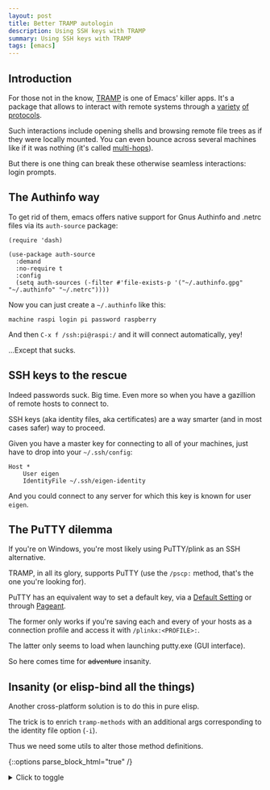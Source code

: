 ```yaml
---
layout: post
title: Better TRAMP autologin
description: Using SSH keys with TRAMP
summary: Using SSH keys with TRAMP
tags: [emacs]
---
```



## Introduction

For those not in the know, [TRAMP](https://www.gnu.org/software/tramp/) is one of Emacs' killer apps. It's a package that allows to interact with remote systems through a [variety](https://www.gnu.org/software/tramp/#Inline-methods) [of](https://www.gnu.org/software/tramp/#External-methods) [protocols](https://www.gnu.org/software/tramp/#GVFS-based-methods).

Such interactions include opening shells and browsing remote file trees as if they were locally mounted. You can even bounce across several machines like if it was nothing (it's called [multi-hops](https://www.gnu.org/software/emacs/manual/html_node/tramp/Ad_002dhoc-multi_002dhops.html)).

But there is one thing can break these otherwise seamless interactions: login prompts.


## The Authinfo way

To get rid of them, emacs offers native support for Gnus Authinfo and .netrc files via its `auth-source` package:

```emacs-lisp
(require 'dash)

(use-package auth-source
  :demand
  :no-require t
  :config
  (setq auth-sources (-filter #'file-exists-p '("~/.authinfo.gpg" "~/.authinfo" "~/.netrc"))))
```

Now you can just create a `~/.authinfo` like this:

```
machine raspi login pi password raspberry
```

And then `C-x f /ssh:pi@raspi:/` and it will connect automatically, yey!

...Except that sucks.


## SSH keys to the rescue

Indeed passwords suck. Big time. Even more so when you have a gazillion of remote hosts to connect to.

SSH keys (aka identity files, aka certificates) are a way smarter (and in most cases safer) way to proceed.

Given you have a master key for connecting to all of your machines, just have to drop into your `~/.ssh/config`:

```
Host *
    User eigen
    IdentityFile ~/.ssh/eigen-identity
```

And you could connect to any server for which this key is known for user `eigen`.


## The PuTTY dilemma

If you're on Windows, you're most likely using PuTTY/plink as an SSH alternative.

TRAMP, in all its glory, supports PuTTY (use the `/pscp:` method, that's the one you're looking for).

PuTTY has an equivalent way to set a default key, via a [Default Setting](https://the.earth.li/~sgtatham/putty/0.73/htmldoc/Chapter4.html#config-saving) or through [Pageant](https://the.earth.li/~sgtatham/putty/0.73/htmldoc/Chapter9.html).

The former only works if you're saving each and every of your hosts as a connection profile and access it with `/plinkx:<PROFILE>:`.

The latter only seems to load when launching putty.exe (GUI interface).

So here comes time for ~~adventure~~ insanity.


## Insanity (or elisp-bind all the things)

Another cross-platform solution is to do this in pure elisp.

The trick is to enrich `tramp-methods` with an additional args corresponding to the identity file option (`-i`).

Thus we need some utils to alter those method definitions.

{::options parse_block_html="true" /}
<details><summary markdown="span">Click to toggle</summary>
```emacs-lisp
;; ------------------------------------------------------------------------
;; DEPS

(require 'tramp)
(require 'dash)

;; ------------------------------------------------------------------------
;; TRAMP METHODS ARGS

(defun prf/tramp/method/def/some-args/with-cert (some-args cert-arg cert)
  "Returns enriched tramp def SOME-ARGS with certificate arg.
SOME-ARGS can be of type `tramp-login-args' or `tramp-copy-args'"
  (let ((args-type (car some-args))
        (args (car (cdr some-args))))
    (add-to-list 'args `(,cert-arg ,(concat "\"" cert "\"")))
    `(,args-type ,args)))

(defun prf/tramp/method/def/with-cert-in-some-args (tramp-method-def args-type cert-arg cert)
  "Returns copy of TRAMP-METHOD-DEF with certificate arg added to ARGS-TYPE.
ARGS-TYPE can be `tramp-login-args' or `tramp-copy-args'."
  (let ((method-name (car tramp-method-def))
        (method-def-args (cdr tramp-method-def)))
    (cons method-name
          (-map-when
           (lambda (e) (equal (car e) args-type))
           (lambda (e) (prf/tramp/method/def/args/with-cert e cert-arg cert))
           method-def-args))))

;; ------------------------------------------------------------------------
;; TRAMP METHODS

(defun prf/tramp/method/def/with-cert-in-args (tramp-method-def cert-arg cert)
  "Returns copy of TRAMP-METHOD-DEF enriched with certificate arg.
Certificate arg gets added to both 'tramp-login-args and 'tramp-copy-args."
  (-> tramp-method-def
      (prf/tramp/method/def/with-cert-in-some-args 'tramp-login-args cert-arg cert)
      (prf/tramp/method/def/with-cert-in-some-args 'tramp-copy-args cert-arg cert)))
```
</details>
{::options parse_block_html="false" /}

Then we can override the method definitions:

```emacs-lisp
;; PuTTY
(let ((cert-path "~/my-cert.ppk")
      (putty-methods '("pscp" "plink" "plinkx" "psftp")))
  (setq tramp-methods
        (-map-when
         (lambda (e) (member (car e) putty-methods))
         (lambda (e) (prf/tramp/method/def/with-cert-in-args e "-i" cert-path))
         tramp-methods)))

;; SSH
(let ((cert-path "~/.ssh/id_dsa")
      (ssh-methods '("ssh" "sshx")))
  (setq tramp-methods
        (-map-when
         (lambda (e) (member (car e) ssh-methods))
         (lambda (e) (prf/tramp/method/def/with-cert-in-args e "-i" cert-path))
         tramp-methods)))
```

The beauty of this is that if your key is not known to the remote host, it would still prompt you for a password without failing.

The code can be found in package [prf-tramp-method](https://github.com/p3r7/prf-tramp/blob/master/prf-tramp-method.el).
